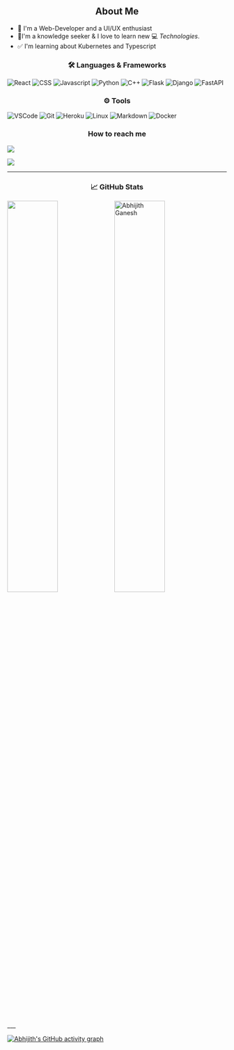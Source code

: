 

<h2 align="center">
  About Me
</h2>


- 🔭️ I'm a Web-Developer and a UI/UX enthusiast
- 🎇I'm a knowledge seeker & I love to learn new 💻 _Technologies_.
- ✅ I'm learning about Kubernetes and Typescript

<h3 align="center">🛠️ Languages & Frameworks</h3>

![React](https://img.shields.io/badge/-React-blue?style=for-the-badge&logo=react&logoColor=white)
![CSS](https://img.shields.io/badge/css%20-%231572B6.svg?&style=for-the-badge&logo=css3&logoColor=white)
![Javascript](https://img.shields.io/badge/-Javascript-ffb400?style=for-the-badge&logo=javascript&logoColor=ffff3f)
![Python](https://img.shields.io/badge/python%20-%231572B6.svg?&style=for-the-badge&logo=python&logoColor=white)
![C++](https://img.shields.io/badge/c++%20-%2300599C.svg?&style=for-the-badge&logo=c%2B%2B&ogoColor=white)
![Flask](https://img.shields.io/badge/flask%20-%23000.svg?&style=for-the-badge&logo=flask&logoColor=white)
![Django](https://img.shields.io/badge/-Django-003f2c?style=for-the-badge&logo=django&logoColor=fff&labelColor=003f2c)
![FastAPI](https://img.shields.io/badge/-FastAPI-%23003d05?style=for-the-badge&logo=fastapi)

<h3 align="center">⚙️ Tools</h3>

![VSCode](https://img.shields.io/badge/-vscode-00a8e8?style=for-the-badge&logo=visual-studio-code)
![Git](https://img.shields.io/badge/git%20-%23F05033.svg?&style=for-the-badge&logo=git&logoColor=white)
![Heroku](https://img.shields.io/badge/-Heroku-333333?style=for-the-badge&logo=Heroku)
![Linux](https://img.shields.io/badge/-linux-772953?style=for-the-badge&logo=linux)
![Markdown](https://img.shields.io/badge/markdown-%23000000.svg?&style=for-the-badge&logo=markdown&logoColor=white)
![Docker](https://img.shields.io/badge/-Docker-blue?style=for-the-badge&logo=docker&logoColor=white)

<h3 align="center"> How to reach me </h3>

[<img src="https://img.shields.io/badge/LinkedIn-Abhijith%20Ganesh-blue?style=for-the-badge&logo=linkedin">](https://www.linkedin.com/in/AbhijithGanesh14/)

[<img src = "https://img.shields.io/badge/Twitter-Abhijith%20Ganesh-blue?style=for-the-badge&logo=twitter&logoColor=white">](https://www.twitter.com/GaneshAbhijith)





___

<h3 align="center"> <b> 📈 GitHub Stats </b> </h3>
<p> 
<img width = "48%" src = "https://github-readme-streak-stats.herokuapp.com/?user=AbhijithGanesh&theme=algolia"/>
<img width = "48%" src="https://github-readme-stats.vercel.app/api?username=AbhijithGanesh&count_private=true&show_icons=true&include_all_commits=false&theme=algolia" alt="Abhijith Ganesh" />
</p>
___

[![Abhijith's GitHub activity graph](https://activity-graph.herokuapp.com/graph?username=AbhijithGanesh&theme=xcode)](https://git.io/AbhijithGanesh)
